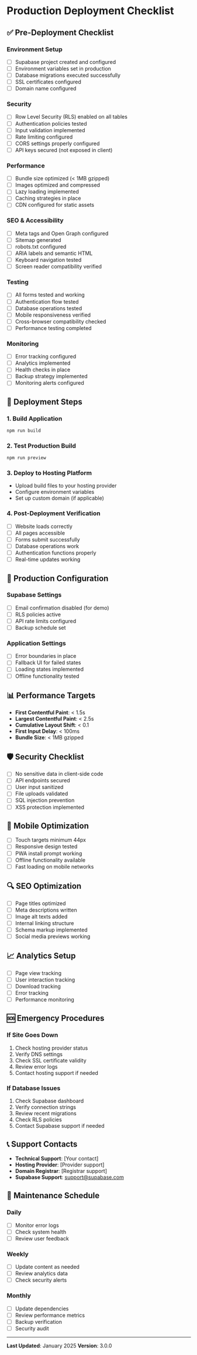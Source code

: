 # Production Deployment Checklist

## ✅ Pre-Deployment Checklist

### Environment Setup
- [ ] Supabase project created and configured
- [ ] Environment variables set in production
- [ ] Database migrations executed successfully
- [ ] SSL certificates configured
- [ ] Domain name configured

### Security
- [ ] Row Level Security (RLS) enabled on all tables
- [ ] Authentication policies tested
- [ ] Input validation implemented
- [ ] Rate limiting configured
- [ ] CORS settings properly configured
- [ ] API keys secured (not exposed in client)

### Performance
- [ ] Bundle size optimized (< 1MB gzipped)
- [ ] Images optimized and compressed
- [ ] Lazy loading implemented
- [ ] Caching strategies in place
- [ ] CDN configured for static assets

### SEO & Accessibility
- [ ] Meta tags and Open Graph configured
- [ ] Sitemap generated
- [ ] robots.txt configured
- [ ] ARIA labels and semantic HTML
- [ ] Keyboard navigation tested
- [ ] Screen reader compatibility verified

### Testing
- [ ] All forms tested and working
- [ ] Authentication flow tested
- [ ] Database operations tested
- [ ] Mobile responsiveness verified
- [ ] Cross-browser compatibility checked
- [ ] Performance testing completed

### Monitoring
- [ ] Error tracking configured
- [ ] Analytics implemented
- [ ] Health checks in place
- [ ] Backup strategy implemented
- [ ] Monitoring alerts configured

## 🚀 Deployment Steps

### 1. Build Application
```bash
npm run build
```

### 2. Test Production Build
```bash
npm run preview
```

### 3. Deploy to Hosting Platform
- Upload build files to your hosting provider
- Configure environment variables
- Set up custom domain (if applicable)

### 4. Post-Deployment Verification
- [ ] Website loads correctly
- [ ] All pages accessible
- [ ] Forms submit successfully
- [ ] Database operations work
- [ ] Authentication functions properly
- [ ] Real-time updates working

## 🔧 Production Configuration

### Supabase Settings
- [ ] Email confirmation disabled (for demo)
- [ ] RLS policies active
- [ ] API rate limits configured
- [ ] Backup schedule set

### Application Settings
- [ ] Error boundaries in place
- [ ] Fallback UI for failed states
- [ ] Loading states implemented
- [ ] Offline functionality tested

## 📊 Performance Targets

- **First Contentful Paint**: < 1.5s
- **Largest Contentful Paint**: < 2.5s
- **Cumulative Layout Shift**: < 0.1
- **First Input Delay**: < 100ms
- **Bundle Size**: < 1MB gzipped

## 🛡 Security Checklist

- [ ] No sensitive data in client-side code
- [ ] API endpoints secured
- [ ] User input sanitized
- [ ] File uploads validated
- [ ] SQL injection prevention
- [ ] XSS protection implemented

## 📱 Mobile Optimization

- [ ] Touch targets minimum 44px
- [ ] Responsive design tested
- [ ] PWA install prompt working
- [ ] Offline functionality available
- [ ] Fast loading on mobile networks

## 🔍 SEO Optimization

- [ ] Page titles optimized
- [ ] Meta descriptions written
- [ ] Image alt texts added
- [ ] Internal linking structure
- [ ] Schema markup implemented
- [ ] Social media previews working

## 📈 Analytics Setup

- [ ] Page view tracking
- [ ] User interaction tracking
- [ ] Download tracking
- [ ] Error tracking
- [ ] Performance monitoring

## 🆘 Emergency Procedures

### If Site Goes Down
1. Check hosting provider status
2. Verify DNS settings
3. Check SSL certificate validity
4. Review error logs
5. Contact hosting support if needed

### If Database Issues
1. Check Supabase dashboard
2. Verify connection strings
3. Review recent migrations
4. Check RLS policies
5. Contact Supabase support if needed

## 📞 Support Contacts

- **Technical Support**: [Your contact]
- **Hosting Provider**: [Provider support]
- **Domain Registrar**: [Registrar support]
- **Supabase Support**: support@supabase.com

## 🔄 Maintenance Schedule

### Daily
- [ ] Monitor error logs
- [ ] Check system health
- [ ] Review user feedback

### Weekly
- [ ] Update content as needed
- [ ] Review analytics data
- [ ] Check security alerts

### Monthly
- [ ] Update dependencies
- [ ] Review performance metrics
- [ ] Backup verification
- [ ] Security audit

---

**Last Updated**: January 2025
**Version**: 3.0.0